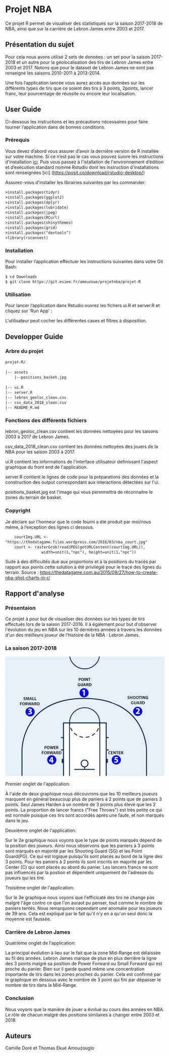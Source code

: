 # Projet NBA

Ce projet R permet de visualiser des statistiques sur la saison 2017-2018 de NBA, ainsi que sur la carrière de Lebron James entre 2003 et 2017.

## Présentation du sujet

Pour cela nous avons utilisé 2 sets de données : un set pour la saison 2017-2018 et un autre pour la géolocalisation des tirs de Lebron James entre 2003 et 2017. Notons que pour le dataset de Lebron James ne sont pas renseigné les saisons 2010-2011 à 2013-2014.

Une fois l’application lancée vous aurez accès aux données sur les différents types de tirs que ce soient des tirs à 3 points, 2points, lancer franc, leur pourcentage de réussite ou encore leur localisation.

## User Guide 

Ci-dessous les instructions et les précautions nécessaires pour faire tourner l’application dans de bonnes conditions.

### Prérequis 

Vous devez d’abord vous assurer d’avoir la dernière version de R installée sur votre machine. 
Si ce n’est pas le cas vous pouvez suivre les instructions d'installation [ici](https://cran.r-project.org/bin/windows/base/). Puis vous passez à l'istallation de l'environnement d’édition et d’exécution standard nommé Rstudio dont les instruction d'installations sont renseignées [ici] (https://posit.co/download/rstudio-desktop/)

Assurez-vous d'installer les librairies suivantes par les commander:

    >install.packages(tidyr)
    >install.packages(ggplot2)
    >install.packages(dplyr)
    >install.packages(lubridate)
    >install.packages(jpeg)
    >install.packages(RCurl)
    >install.packages(shinythemes)
    >install.packages(grid)
    >install.packages("devtools")
    >library(rsconnect)


### Installation 

Pour installer l’application effectuer les instructions suivantes dans votre Git Bash: 

    $ cd Downloads
    $ git clone https://git.esiee.fr/amouzoue/projetnba/projet-R

### Utilisation

Pour lancer l’application dans Rstudio ouvrez les fichers ui.R et server.R et cliquez sur 'Run App' : 

L'utilisateur peut cocher les différentes cases et filtres à disposition.

## Developper Guide 

### Arbre du projet

    projet-R/ 

    |-- assets
        |--positions_basket.jpg
        
    |-- ui.R 
    |-- server.R
    |-- lebron_geoloc_clean.csv
    |-- csv_data_2018_clean.csv
    |-- README_R.md 

### Fonctions des différents fichiers

lebron_geoloc_clean.csv contient les données nettoyées pour les saisons 2003 à 2017 de Lebron James.

csv_data_2018_clean.csv contient les données nettoyées des jouers de la NBA pour les saison 2003 à 2017.

ui.R contient les informations de l'interface utilisateur definissant l'aspect graphique du front end de l'application.

server.R contient le lignes de code pour la préparations des données et la construction des output correspondant aux interactions détectées sur l'ui.

positions_basket.jpg est l'image qui vous permmettra de réconnaitre le zones du terrain de basket.

### Copyright

Je déclare sur l’honneur que le code fourni a été produit par moi/nous même, à l’exception des lignes ci dessous.

        courtImg.URL <- "https://thedatagame.files.wordpress.com/2016/03/nba_court.jpg"
        court <- rasterGrob(readJPEG(getURLContent(courtImg.URL)),
                    width=unit(1,"npc"), height=unit(1,"npc"))

Suite à des difficultés due aux proportions et à la positions du tracés par rapport aux points cette solution à été privilégié pour le tracé des lignes du terrain. Source : https://thedatagame.com.au/2015/09/27/how-to-create-nba-shot-charts-in-r/

## Rapport d'analyse

### Présentaion

Ce projet à pour but de visualiser des données sur les types de tirs effectués lors de la saison 2017-2016. Il à également pour but d'observer l'évolution du jeu en NBA sur les 10 dernières années à travers les données d'un des meilleurs joueur de l'histoire de la NBA : Lebron James.

### La saison 2017-2018

![Positions des joueurs sur un terrain de basket](projet-R/assets/positions_basket.jpg)

Premier onglet de l'application:

À l'aide de deux graphique nous découvrons que les 10 meilleurs joueurs marquent en général beaucoup plus de paniers à 2 points que de paniers 3 points. Seul James Harden à un nombre de 3 points plus élevé que les 2 points. La proportion de lancer francs ("Free Throws") est très petite ce qui est normale puisque ces tirs sont accordés après une faute, et non marqués dans le jeu.

Deuxièmre onglet de l'application:

Sur le 2e graphique nous voyons que le type de points marqués dépend de la position des joueurs. Ainsi nous observons que les paniers à 3 points sont marqués en majorité par les Shooting Guard (SG) et les Point Guard(PG). Ce qui est logique puisqu'ils sont placés au bord de la ligne des 3 points. Pour les paniers à 2 points ils sont inscrits en majorité par les Center (C) qui sont placés au abord du panier. Les lancers francs ne sont pas influencés par la postion et dépendent uniquement de l'adresse du joueurs qui les tire.

Troisième onglet de l'application:

Sur le 3e graphique nous voyons que l'efficicaté des tirs ne change pas malgré l'âge contre ce que l'on auraot pu penser, tout comme le nombre de paniers tentés. Nous remarquons cependant une anomalie pour les joueurs de 39 ans. Cela est expliqué par le fait qu'il n'y en a qu'un seul donc la moyenne est faussée.

### Carrière de Lebron James

Quatrième onglet de l'application:

La principal évolution à lieu sur le fait que la zone Mid-Range est délaissée au fil des années. Lebron James marque de plus en plus derrière la ligne des 3 points malgré sa position de Power Forward ou Small Forward qui est proche du panier. Bien sur il garde quand même une concentration importante de tirs dans les zones proches du panier. Cela est confirmé par le graphique en dessous avec le nombre de 3 point qui fini par dépasser le nombre de tirs dans la Mid-Range.

### Conclusion 

Nous voyons que la manière de jouer a évolué au cours des années en NBA. Le rôle de chacun malgré des positions similaires a changer entre 2003 et 2018.

## Auteurs 

Camille Doré et Thomas Ekué Amouzouglo
